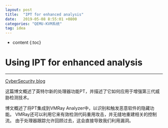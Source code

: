 ```yaml
---
layout: post
title:  "IPT for enhanced analysis"
date:   2019-05-08 8:55:01 +0800
categories: "QEMU-KVM系统"
tag: idea
---
```

* content
{:toc}


# Using IPT for enhanced analysis

---
[CyberSecurity blog](https://www.vmray.com/cyber-security-blog/back-to-the-past-using-intels-processor-trace-for-enhanced-analysis/)

这篇博文概述了英特尔新的处理器功能PT，并描述了它如何应用于增强第三代威胁检测技术。 

博文概述了将PT集成到VMRay Analyzer中，以识别和触发恶意软件的隐藏功能。 VMRay还可以利用它来有效检测代码重用攻击，并无缝地重建相关的控制流。 由于处理器跟踪允许回顾过去，这会直接导致我们利用漏洞。